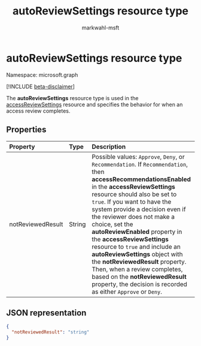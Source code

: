 ﻿---
title: "autoReviewSettings resource type"
description: "Specifies the behavior for when an access review completes."
localization_priority: Normal
author: "markwahl-msft"
ms.prod: "microsoft-identity-platform"
doc_type: resourcePageType
---

# autoReviewSettings resource type

Namespace: microsoft.graph

[!INCLUDE [beta-disclaimer](../../includes/beta-disclaimer.md)]

The **autoReviewSettings** resource type is used in the [accessReviewSettings](accessreviewsettings.md) resource and specifies the behavior for when an access review completes.    

## Properties

| Property          | Type   | Description                                                                                                                                                                                                                                                                                                                                                                                                                                                                                                                                                                                                    |
| :---------------- | :----- | :------------------------------------------------------------------------------------------------------------------------------------------------------------------------------------------------------------------------------------------------------------------------------------------------------------------------------------------------------------------------------------------------------------------------------------------------------------------------------------------------------------------------------------------------------------------------------------------------------------- |
| notReviewedResult | String | Possible values: `Approve`, `Deny`, or `Recommendation`.  If `Recommendation`, then **accessRecommendationsEnabled** in the **accessReviewSettings** resource should also be set to `true`. If you want to have the system provide a decision even if the reviewer does not make a choice, set the **autoReviewEnabled** property in the **accessReviewSettings** resource to `true` and include an **autoReviewSettings** object with the **notReviewedResult** property. Then, when a review completes, based on the **notReviewedResult** property, the decision is recorded as either `Approve` or `Deny`. |

## JSON representation

<!-- {
  "blockType": "resource",
  "@odata.type": "microsoft.graph.autoReviewSettings"
}-->

```json
{
  "notReviewedResult": "string"
}
```

<!-- uuid: 8fcb5dbc-d5aa-4681-8e31-b001d5168d79
2015-10-25 14:57:30 UTC -->

<!--
{
  "type": "#page.annotation",
  "description": "autoReviewSettings resource",
  "keywords": "",
  "section": "documentation",
  "tocPath": "",
  "suppressions": []
}
-->
